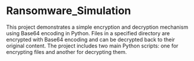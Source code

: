 # Ransomware_Simulation
This project demonstrates a simple encryption and decryption mechanism using Base64 encoding in Python. Files in a specified directory are encrypted with Base64 encoding and can be decrypted back to their original content. The project includes two main Python scripts: one for encrypting files and another for decrypting them.
